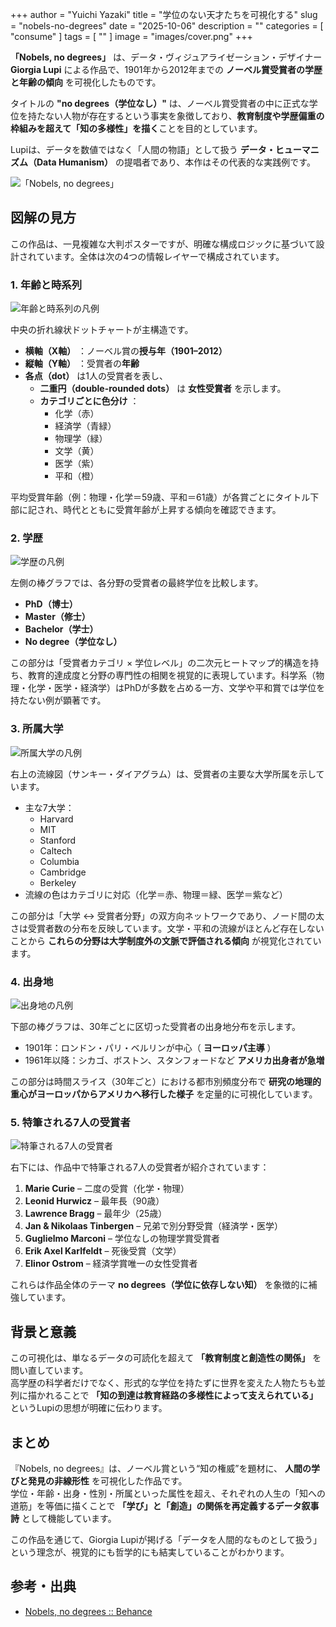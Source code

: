 +++
author = "Yuichi Yazaki"
title = "学位のない天才たちを可視化する"
slug = "nobels-no-degrees"
date = "2025-10-06"
description = ""
categories = [
    "consume"
]
tags = [
    ""
]
image = "images/cover.png"
+++

**「Nobels, no degrees」** は、データ・ヴィジュアライゼーション・デザイナー **Giorgia Lupi** による作品で、1901年から2012年までの **ノーベル賞受賞者の学歴と年齢の傾向** を可視化したものです。

タイトルの **"no degrees（学位なし）"** は、ノーベル賞受賞者の中に正式な学位を持たない人物が存在するという事実を象徴しており、**教育制度や学歴偏重の枠組みを超えて「知の多様性」を描く**ことを目的としています。

Lupiは、データを数値ではなく「人間の物語」として扱う **データ・ヒューマニズム（Data Humanism）** の提唱者であり、本作はその代表的な実践例です。

<!--more-->

![「Nobels, no degrees」](images/mainvisual.png)


## 図解の見方

この作品は、一見複雑な大判ポスターですが、明確な構成ロジックに基づいて設計されています。全体は次の4つの情報レイヤーで構成されています。

### 1. 年齢と時系列

![年齢と時系列の凡例](images/legend-main.png)

中央の折れ線状ドットチャートが主構造です。

- **横軸（X軸）** ：ノーベル賞の**授与年（1901–2012）**
- **縦軸（Y軸）** ：受賞者の**年齢**
- **各点（dot）** は1人の受賞者を表し、
  - **二重円（double-rounded dots）** は **女性受賞者** を示します。
  - **カテゴリごとに色分け** ：
    - 化学（赤）
    - 経済学（青緑）
    - 物理学（緑）
    - 文学（黄）
    - 医学（紫）
    - 平和（橙）

平均受賞年齢（例：物理・化学＝59歳、平和＝61歳）が各賞ごとにタイトル下部に記され、時代とともに受賞年齢が上昇する傾向を確認できます。



### 2. 学歴

![学歴の凡例](images/legend-blue-2.png)

左側の棒グラフでは、各分野の受賞者の最終学位を比較します。

- **PhD（博士）**
- **Master（修士）**
- **Bachelor（学士）**
- **No degree（学位なし）**

この部分は「受賞者カテゴリ × 学位レベル」の二次元ヒートマップ的構造を持ち、教育的達成度と分野の専門性の相関を視覚的に表現しています。科学系（物理・化学・医学・経済学）はPhDが多数を占める一方、文学や平和賞では学位を持たない例が顕著です。



### 3. 所属大学

![所属大学の凡例](images/legend-blue-1.png)

右上の流線図（サンキー・ダイアグラム）は、受賞者の主要な大学所属を示しています。

- 主な7大学：
  - Harvard
  - MIT
  - Stanford
  - Caltech
  - Columbia
  - Cambridge
  - Berkeley
- 流線の色はカテゴリに対応（化学＝赤、物理＝緑、医学＝紫など）

この部分は「大学 ↔ 受賞者分野」の双方向ネットワークであり、ノード間の太さは受賞者数の分布を反映しています。文学・平和の流線がほとんど存在しないことから **これらの分野は大学制度外の文脈で評価される傾向** が視覚化されています。



### 4. 出身地

![出身地の凡例](images/legend-timeline.png)

下部の棒グラフは、30年ごとに区切った受賞者の出身地分布を示します。

- 1901年：ロンドン・パリ・ベルリンが中心（ **ヨーロッパ主導** ）
- 1961年以降：シカゴ、ボストン、スタンフォードなど **アメリカ出身者が急増**

この部分は時間スライス（30年ごと）における都市別頻度分布で **研究の地理的重心がヨーロッパからアメリカへ移行した様子** を定量的に可視化しています。



### 5. 特筆される7人の受賞者

![特筆される7人の受賞者](images/legend-description.png)

右下には、作品中で特筆される7人の受賞者が紹介されています：

1. **Marie Curie** – 二度の受賞（化学・物理）
2. **Leonid Hurwicz** – 最年長（90歳）
3. **Lawrence Bragg** – 最年少（25歳）
4. **Jan & Nikolaas Tinbergen** – 兄弟で別分野受賞（経済学・医学）
5. **Guglielmo Marconi** – 学位なしの物理学賞受賞者
6. **Erik Axel Karlfeldt** – 死後受賞（文学）
7. **Elinor Ostrom** – 経済学賞唯一の女性受賞者

これらは作品全体のテーマ **no degrees（学位に依存しない知）** を象徴的に補強しています。



## 背景と意義

この可視化は、単なるデータの可読化を超えて **「教育制度と創造性の関係」** を問い直しています。  
高学歴の科学者だけでなく、形式的な学位を持たずに世界を変えた人物たちも並列に描かれることで **「知の到達は教育経路の多様性によって支えられている」** というLupiの思想が明確に伝わります。



## まとめ

『Nobels, no degrees』は、ノーベル賞という“知の権威”を題材に、 **人間の学びと発見の非線形性** を可視化した作品です。  
学位・年齢・出身・性別・所属といった属性を超え、それぞれの人生の「知への道筋」を等価に描くことで **「学び」と「創造」の関係を再定義するデータ叙事詩** として機能しています。

この作品を通じて、Giorgia Lupiが掲げる「データを人間的なものとして扱う」という理念が、視覚的にも哲学的にも結実していることがわかります。



## 参考・出典

- [Nobels, no degrees :: Behance](https://www.behance.net/gallery/14159439/Nobel-no-degrees)